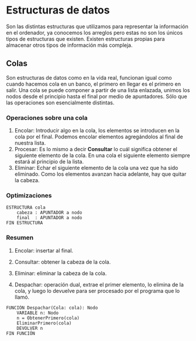 # Estructuras de datos

Son las distintas estructuras que utilizamos para representar la información
en el ordenador, ya conocemos los arreglos pero estas no son los únicos tipos
de estructuras que existen. Existen estructuras propias para almacenar otros 
tipos de información más compleja.

## Colas

Son estructuras de datos como en la vida real, funcionan igual como cuando 
hacemos cola en un banco, el primero en llegar es el primero en salir. Una cola
se puede componer a partir de una lista enlazada, unimos los nodos desde el 
principio hasta el final por medio de apuntadores. Sólo que las operaciones son
esencialmente distintas.

### Operaciones sobre una cola

1. Encolar: Introducir algo en la cola, los elementos se introducen en la cola 
por el final. Podemos encolar elementos agregándolos al final de nuestra lista.
2. Procesar: Es lo mismo a decir **Consultar** lo cuál significa obtener el 
siguiente elemento de la cola. En una cola el siguiente elemento siempre estará
al principio de la lista. 
3. Eliminar: Echar el siguiente elemento de la cola una vez que ha sido 
eliminado. Como los elementos avanzan hacia adelante, hay que quitar la cabeza.

### Optimizaciones

```
ESTRUCTURA cola
    cabeza : APUNTADOR a nodo
    final  : APUNTADOR a nodo
FIN ESTRUCTURA
```

### Resumen

1. Encolar: insertar al final.
2. Consultar: obtener la cabeza de la cola.
3. Eliminar: eliminar la cabeza de la cola.

4. Despachar: operación dual, extrae el primer elemento, lo elimina de la cola,
y luego lo devuelve para ser procesado por el programa que lo llamó.

```
FUNCIÓN Despachar(Cola: cola): Nodo
    VARIABLE n: Nodo
    n = ObtenerPrimero(cola)
    EliminarPrimero(cola)
    DEVOLVER n 
FIN FUNCIÓN
```

